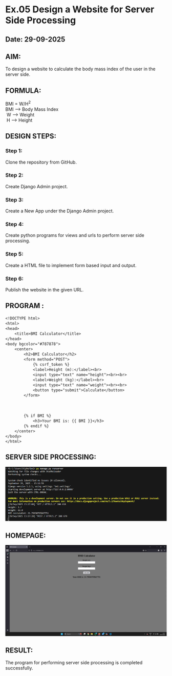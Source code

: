 # Ex.05 Design a Website for Server Side Processing
## Date: 29-09-2025

## AIM:
 To design a website to calculate the body mass index of the user in the server side. 


## FORMULA:
BMI = W/H<sup>2</sup>
<br> BMI --> Body Mass Index
<br> W --> Weight
<br> H --> Height

## DESIGN STEPS:

### Step 1:
Clone the repository from GitHub.

### Step 2:
Create Django Admin project.

### Step 3:
Create a New App under the Django Admin project.

### Step 4:
Create python programs for views and urls to perform server side processing.

### Step 5:
Create a HTML file to implement form based input and output.

### Step 6:
Publish the website in the given URL.

## PROGRAM :
```
<!DOCTYPE html>
<html>
<head>
    <title>BMI Calculator</title>
</head>
<body bgcolor="#787878">
    <center>
        <h2>BMI Calculator</h2>
        <form method="POST">
            {% csrf_token %}
            <label>Height (m):</label><br>
            <input type="text" name="height"><br><br>
            <label>Weight (kg):</label><br>
            <input type="text" name="weight"><br><br>
            <button type="submit">Calculate</button>
        </form>

        

        {% if BMI %}
            <h3>Your BMI is: {{ BMI }}</h3>
        {% endif %}
    </center>
</body>
</html>
```

## SERVER SIDE PROCESSING:

![alt text](<Screenshot 2025-09-29 131756.png>)
## HOMEPAGE:

![alt text](<Screenshot 2025-09-29 131744.png>)
## RESULT:
The program for performing server side processing is completed successfully.
